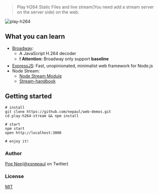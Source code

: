 > Play H264 Static Files and live stream(You need add a stream server on the server side) on the web.

![play-h264](https://cloud.githubusercontent.com/assets/1112181/21450568/49d40c64-c933-11e6-9eb8-0afefc73fd29.gif)

## What you can learn

* [Broadway](https://github.com/mbebenita/Broadway): 
  * A JavaScript H.264 decoder
  * ​:exclamation: **Attention:** Broadway only support **baseline**
* [ExpressJS](http://expressjs.com/): Fast, unopinionated, minimalist web framework for Node.js
* Node Stream:
  * [Node Stream Module](https://nodejs.org/dist/latest/docs/api/stream.html)
  * [Stream-handbook](https://github.com/substack/stream-handbook)




## Getting started

```
# install
git clone https://github.com/nepaul/web-demos.git
cd play-h264-stream && npm install

# start
npm start
open http://localhost:3000

# enjoy it!
```



### Author

[Poe Nee](nepaul.github.io)([@xsnepaul](https://twitter.com/xsnepaul) on Twitter)


### License
[MIT](https://github.com/nepaul/web-demos/blob/master/LICENSE)
